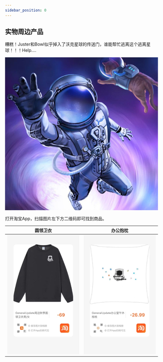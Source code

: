 ```yaml
---
sidebar_position: 0
---
```


## 实物周边产品

糟糕！Juster和Bowl似乎掉入了沃克星球的传送门，谁能帮忙逃离这个逃离星球！！！Help....

![](imgs\justerbowl.jpg)



打开淘宝App，扫描图片左下方二维码即可找到商品。

| 圆领卫衣           | 办公抱枕              |
| ------------------ | --------------------- |
| ![](imgs\yifu.jpg) | ![](imgs\baozhen.jpg) |